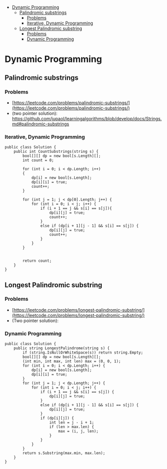 
<ul>
<li><a href="#dynamic-programming">Dynamic Programming</a>
<ul>
<li><a href="#palindromic-substrings">Palindromic substrings</a>
<ul>
<li><a href="#problems">Problems</a></li>
<li><a href="#iterative-dynamic-programming">Iterative, Dynamic Programming</a></li>
</ul>
</li>
<li><a href="#longest-palindromic-substring">Longest Palindromic substring</a>
<ul>
<li><a href="#problems-1">Problems</a></li>
<li><a href="#dynamic-programming-1">Dynamic Programming</a></li>
</ul>
</li>
</ul>
</li>
</ul>

# Dynamic Programming #
## Palindromic substrings ##
### Problems ###
- [https://leetcode.com/problems/palindromic-substrings/](https://leetcode.com/problems/palindromic-substrings/)
- (two pointer solution): https://github.com/jupaol/learningalgorithms/blob/develop/docs/Strings.md#palindromic-substrings
### Iterative, Dynamic Programming ###
```
public class Solution {
    public int CountSubstrings(string s) {
        bool[][] dp = new bool[s.Length][];
        int count = 0;
        
        for (int i = 0; i < dp.Length; i++)
        {
            dp[i] = new bool[s.Length];
            dp[i][i] = true;
            count++;
        }
        
        for (int j = 1; j < dp[0].Length; j++) {
            for (int i = 0; i < j; i++) {
                if (i + 1 == j && s[i] == s[j]){
                    dp[i][j] = true;
                    count++;
                }
                else if (dp[i + 1][j - 1] && s[i] == s[j]) {
                    dp[i][j] = true;
                    count++;
                }
            }
        }
        
        
        return count;
    }
}
```
## Longest Palindromic substring ##
### Problems ###
- [https://leetcode.com/problems/longest-palindromic-substring/](https://leetcode.com/problems/longest-palindromic-substring/)
- (Two pointer solution): 
### Dynamic Programming ###
```
public class Solution {
    public string LongestPalindrome(string s) {
        if (string.IsNullOrWhiteSpace(s)) return string.Empty;
        bool[][] dp = new bool[s.Length][];
        (int min, int max, int len) max = (0, 0, 1);
        for (int i = 0; i < dp.Length; i++) {
            dp[i] = new bool[s.Length];
            dp[i][i] = true;
        }
        for (int j = 1; j < dp.Length; j++) {
            for (int i = 0; i < j; i++) {
                if (i + 1 == j && s[i] == s[j]) {
                    dp[i][j] = true;
                }
                else if (dp[i + 1][j - 1] && s[i] == s[j]) {
                    dp[i][j] = true;
                }
                if (dp[i][j]) {
                    int len = j - i + 1;
                    if (len > max.len) {
                        max = (i, j, len);
                    }
                }
            }
        }
        return s.Substring(max.min, max.len);
    }
}
```


